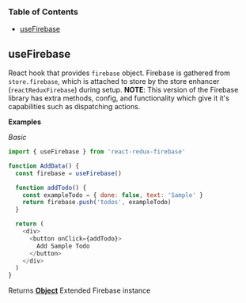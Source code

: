<!-- Generated by documentation.js. Update this documentation by updating the source code. -->

### Table of Contents

-   [useFirebase](#usefirebase)

## useFirebase

React hook that provides `firebase` object.
Firebase is gathered from `store.firebase`, which is attached to store
by the store enhancer (`reactReduxFirebase`) during setup.
**NOTE**: This version of the Firebase library has extra methods, config,
and functionality which give it it's capabilities such as dispatching
actions.

**Examples**

_Basic_

```javascript
import { useFirebase } from 'react-redux-firebase'

function AddData() {
  const firebase = useFirebase()

  function addTodo() {
    const exampleTodo = { done: false, text: 'Sample' }
    return firebase.push('todos', exampleTodo)
  }

  return (
    <div>
      <button onClick={addTodo}>
        Add Sample Todo
      </button>
    </div>
  )
}
```

Returns **[Object](https://developer.mozilla.org/docs/Web/JavaScript/Reference/Global_Objects/Object)** Extended Firebase instance
